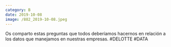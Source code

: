 ```yaml
--- 
category: B 
date: 2019-10-08 
image: /882_2019-10-08.jpeg 
--- 
```


Os comparto estas preguntas que todos deberíamos hacernos en relación a los datos que manejamos en nuestras empresas. #DELOTTE #DATA
